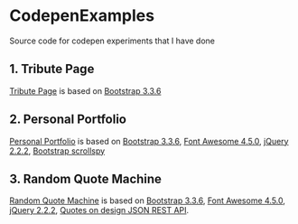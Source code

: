 # CodepenExamples

Source code for codepen experiments that I have done

## 1. Tribute Page

[Tribute Page](https://codepen.io/sufflavus/full/jqGOXO) is based on [Bootstrap 3.3.6](https://maxcdn.bootstrapcdn.com/bootstrap/3.3.6/css/bootstrap.min.css)

## 2. Personal Portfolio

[Personal Portfolio](https://codepen.io/sufflavus/full/oxGexd) is based on [Bootstrap 3.3.6](https://maxcdn.bootstrapcdn.com/bootstrap/3.3.6/css/bootstrap.min.css), [Font Awesome 4.5.0](https://maxcdn.bootstrapcdn.com/font-awesome/4.5.0/css/font-awesome.min.css), [jQuery 2.2.2](//cdnjs.cloudflare.com/ajax/libs/jquery/2.2.2/jquery.min.js), [Bootstrap scrollspy](http://rawgit.com/twbs/bootstrap/b4c4072679943773a7582daa63f545ba818fa627/js/bootstrap-scrollspy.js)

## 3. Random Quote Machine

[Random Quote Machine](http://codepen.io/sufflavus/full/aNErgQ) is based on [Bootstrap 3.3.6](https://maxcdn.bootstrapcdn.com/bootstrap/3.3.6/css/bootstrap.min.css), [Font Awesome 4.5.0](https://maxcdn.bootstrapcdn.com/font-awesome/4.5.0/css/font-awesome.min.css), [jQuery 2.2.2](//cdnjs.cloudflare.com/ajax/libs/jquery/2.2.2/jquery.min.js), [Quotes on design JSON REST API](http://quotesondesign.com/api-v4-0/).